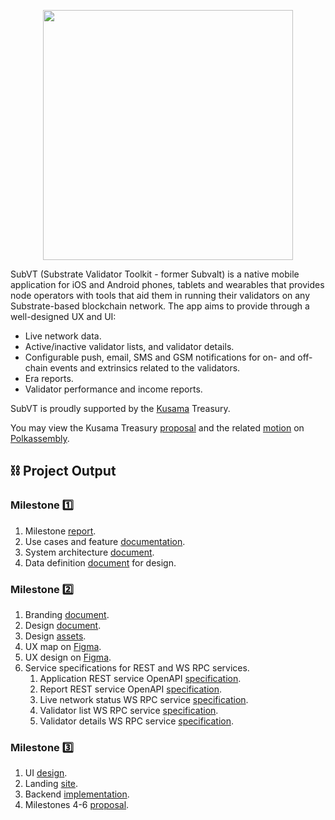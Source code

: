 <p align="center">
	<img width="400" src="https://raw.githubusercontent.com/helikon-labs/subvt/main/assets/design/logo/subvt_logo_blue.png">
</p>

SubVT (Substrate Validator Toolkit - former Subvalt) is a native mobile application for iOS and Android phones, tablets and wearables that provides node operators with tools that aid them in running their validators on any Substrate-based blockchain network. The app aims to provide through a well-designed UX and UI:

- Live network data.
- Active/inactive validator lists, and validator details.
- Configurable push, email, SMS and GSM notifications for on- and off-chain events and extrinsics related to the validators.
- Era reports.
- Validator performance and income reports.

SubVT is proudly supported by the [Kusama](https://kusama.network/) Treasury.

You may view the Kusama Treasury [proposal](https://kusama.polkassembly.io/post/683) and the related [motion](https://kusama.polkassembly.io/motion/326) on [Polkassembly](https://kusama.polkassembly.io/).

## ⛓ Project Output
### Milestone 1️⃣
1. Milestone [report](./document/project/01-milestone_01_report.md).
2. Use cases and feature [documentation](https://github.com/helikon-labs/subvt/issues?q=is%3Aopen+is%3Aissue+label%3Afeature).
3. System architecture [document](./document/software/01-subvt_system_architecture.md).
4. Data definition [document](https://docs.google.com/document/d/1gVGHBSqji-XJc6luvLDm3ilq08LMVb2hhC3EqZ5jr5Q/edit?usp=sharing) for design.

### Milestone 2️⃣
1. Branding [document](./document/design/03-subvt_branding.pdf).
2. Design [document](./document/design/02-subvt_design_documentation.pdf).
3. Design [assets](./assets/design).
4. UX map on [Figma](https://www.figma.com/file/XzSssIXskyo8aMTc1myClC/?node-id=178:350).
5. UX design on [Figma](https://www.figma.com/file/XzSssIXskyo8aMTc1myClC/?node-id=0:1).
6. Service specifications for REST and WS RPC services.
	1. Application REST service OpenAPI [specification](https://helikon-labs.stoplight.io/docs/subvt/YXBpOjM0Mjg0NzAw-sub-vt-application-service).
    2. Report REST service OpenAPI [specification](https://helikon-labs.stoplight.io/docs/subvt/YXBpOjM0MDAzMjEz-sub-vt-report-service).
	3. Live network status WS RPC service [specification](https://github.com/helikon-labs/subvt-backend/blob/main/subvt-live-network-status-server/README.md).
	4. Validator list WS RPC service [specification](https://github.com/helikon-labs/subvt-backend/blob/main/subvt-validator-list-server/README.md).
	5. Validator details WS RPC service [specification](https://github.com/helikon-labs/subvt-backend/blob/main/subvt-validator-details-server/README.md).

### Milestone 3️⃣
1. UI [design](https://www.figma.com/file/XzSssIXskyo8aMTc1myClC/?node-id=178:603).
2. Landing [site](http://subvt-test.helikon.io).
3. Backend [implementation](https://github.com/helikon-labs/subvt-backend).
4. Milestones 4-6 [proposal](#).